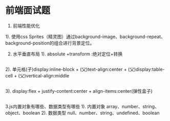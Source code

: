 # 前端面试题



1. 前端性能优化

  1). 使用css Sprites（精灵图）通过background-image、background-repeat、background-position的组合进行背景定位。


2. 水平垂直布局
  1). absolute +transform :绝对定位+转换
  ```
  
  ```
  2). 单元格(子)display:inline-block + (父)text-align:center + (父)display:table-cell + (父)vertical-align:middle
  ```
  
  ```
  3). display:flex + justify-content:center + align-items:center(弹性盒子)
  ```
  
  ```
  
 3.js内置对象有哪些、数据类型有哪些
  1). 内置对象 array、number、string、object、boolean
  2). 数据类型 null、number、string、undefined、boolean

